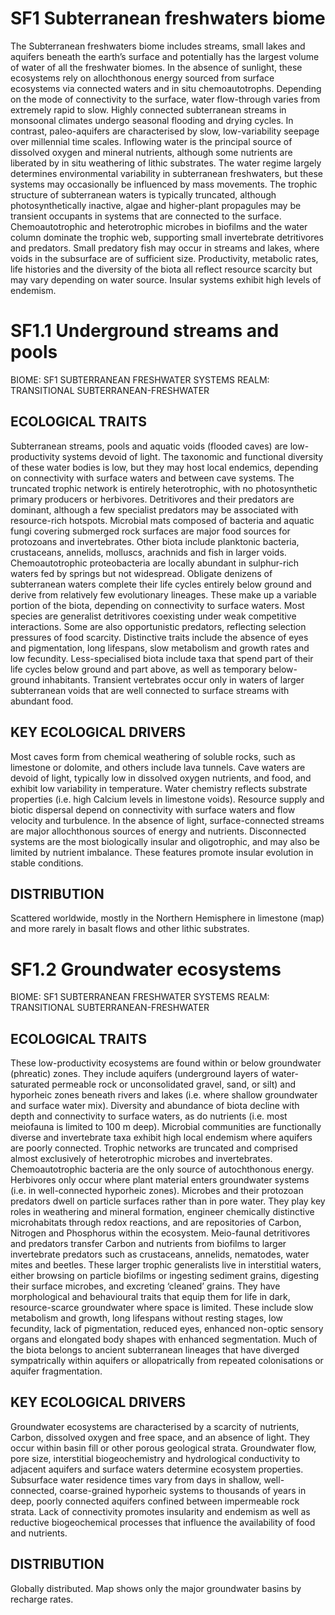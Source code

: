 # SF1 Subterranean freshwaters biome

The Subterranean freshwaters biome includes streams,
small lakes and aquifers beneath the earth’s surface and potentially has the largest volume of water of all the freshwater biomes. In the absence of sunlight, these ecosystems rely on allochthonous energy sourced from surface ecosystems via connected waters and in situ chemoautotrophs. Depending on the mode of connectivity to the surface, water flow-through varies from extremely rapid to slow. Highly connected subterranean streams in monsoonal climates undergo seasonal flooding and drying cycles. In contrast, paleo-aquifers are characterised by slow, low-variability seepage over millennial time scales. Inflowing water is the principal source of dissolved oxygen and mineral nutrients, although some nutrients are liberated by in situ weathering of lithic substrates. The water regime largely determines environmental variability in subterranean freshwaters, but these systems may occasionally be influenced by mass movements. The trophic structure of subterranean waters is typically truncated, although photosynthetically inactive, algae and higher-plant propagules may be transient occupants in systems that are connected to the surface. Chemoautotrophic and heterotrophic microbes
in biofilms and the water column dominate the trophic web, supporting small invertebrate detritivores and predators. Small predatory fish may occur in streams and lakes, where voids
in the subsurface are of sufficient size. Productivity, metabolic rates, life histories and the diversity of the biota all reflect resource scarcity but may vary depending on water source. Insular systems exhibit high levels of endemism.

# SF1.1 Underground streams and pools 

BIOME: SF1 SUBTERRANEAN FRESHWATER SYSTEMS
REALM: TRANSITIONAL SUBTERRANEAN-FRESHWATER

## ECOLOGICAL TRAITS

Subterranean streams, pools and aquatic voids (flooded caves) are low-productivity systems devoid of light. The taxonomic and functional diversity of
these water bodies is low, but they may host local endemics, depending on connectivity with surface waters and between cave systems. The truncated trophic network is entirely heterotrophic, with no photosynthetic primary producers or herbivores. Detritivores and their predators are dominant, although a few specialist predators may be associated with resource-rich hotspots. Microbial mats composed of bacteria and aquatic fungi covering submerged rock surfaces are
major food sources for protozoans and invertebrates. Other biota include planktonic bacteria, crustaceans, annelids, molluscs, arachnids and fish in larger voids. Chemoautotrophic proteobacteria are locally abundant in sulphur-rich waters fed by springs but not widespread. Obligate denizens of subterranean waters complete their life cycles entirely below ground and derive from relatively few evolutionary lineages. These make
up a variable portion of the biota, depending on connectivity
to surface waters. Most species are generalist detritivores coexisting under weak competitive interactions. Some are
also opportunistic predators, reflecting selection pressures
of food scarcity. Distinctive traits include the absence of eyes and pigmentation, long lifespans, slow metabolism and growth rates and low fecundity. Less-specialised biota include taxa that spend part of their life cycles below ground and part above,
as well as temporary below-ground inhabitants. Transient vertebrates occur only in waters of larger subterranean voids that are well connected to surface streams with abundant food.

## KEY ECOLOGICAL DRIVERS

Most caves form from chemical weathering of soluble rocks, such as limestone or dolomite, and others include lava tunnels. Cave waters are devoid of light, typically low in dissolved oxygen nutrients,
and food, and exhibit low variability in temperature. Water chemistry reflects substrate properties (i.e. high Calcium levels in limestone voids). Resource supply and biotic dispersal depend on connectivity with surface waters and flow velocity and turbulence. In the absence of light, surface-connected streams are major allochthonous sources of energy and nutrients. Disconnected systems are the most biologically insular and oligotrophic, and may also be limited by nutrient imbalance. These features promote insular evolution in stable conditions.

## DISTRIBUTION

Scattered worldwide, mostly in the Northern Hemisphere in limestone (map) and more rarely in basalt flows and other lithic substrates.

# SF1.2 Groundwater ecosystems 

BIOME: SF1 SUBTERRANEAN FRESHWATER SYSTEMS
REALM: TRANSITIONAL SUBTERRANEAN-FRESHWATER

## ECOLOGICAL TRAITS

These low-productivity ecosystems are found within or below groundwater (phreatic) zones.
They include aquifers (underground layers of water-saturated permeable rock or unconsolidated gravel, sand, or silt) and hyporheic zones beneath rivers and lakes (i.e. where shallow groundwater and surface water mix). Diversity and abundance of biota decline with depth and connectivity to surface waters, as do nutrients (i.e. most meiofauna is limited to 100 m
deep). Microbial communities are functionally diverse and invertebrate taxa exhibit high local endemism where aquifers are poorly connected. Trophic networks are truncated and comprised almost exclusively of heterotrophic microbes and invertebrates. Chemoautotrophic bacteria are the only source of autochthonous energy. Herbivores only occur where plant material enters groundwater systems (i.e. in well-connected hyporheic zones). Microbes and their protozoan predators dwell on particle surfaces rather than in pore water. They
play key roles in weathering and mineral formation, engineer chemically distinctive microhabitats through redox reactions, and are repositories of Carbon, Nitrogen and Phosphorus
within the ecosystem. Meio-faunal detritivores and predators transfer Carbon and nutrients from biofilms to larger invertebrate predators such as crustaceans, annelids, nematodes, water mites and beetles. These larger trophic generalists live in interstitial waters, either browsing on particle biofilms or ingesting sediment grains, digesting their surface microbes,
and excreting ‘cleaned’ grains. They have morphological and behavioural traits that equip them for life in dark, resource-scarce groundwater where space is limited. These include slow metabolism and growth, long lifespans without resting stages, low fecundity, lack of pigmentation, reduced eyes, enhanced non-optic sensory organs and elongated body shapes with enhanced segmentation. Much of the biota belongs to ancient subterranean lineages that have diverged sympatrically within aquifers or allopatrically from repeated colonisations or aquifer fragmentation.

## KEY ECOLOGICAL DRIVERS

Groundwater ecosystems are characterised by a scarcity of nutrients, Carbon, dissolved oxygen and free space, and an absence of light. They occur within basin fill or other porous geological strata. Groundwater flow, pore size, interstitial biogeochemistry and hydrological conductivity to adjacent aquifers and surface waters determine ecosystem properties. Subsurface water residence times
vary from days in shallow, well-connected, coarse-grained hyporheic systems to thousands of years in deep, poorly connected aquifers confined between impermeable rock strata. Lack of connectivity promotes insularity and endemism as
well as reductive biogeochemical processes that influence the availability of food and nutrients.

## DISTRIBUTION

Globally distributed. Map shows only the major groundwater basins by recharge rates.
